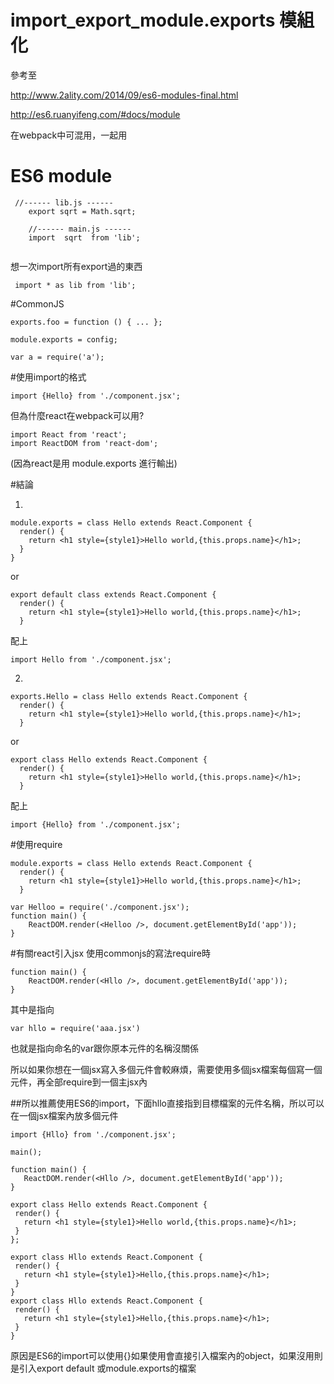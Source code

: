 # import_export_module.exports 模組化
參考至

http://www.2ality.com/2014/09/es6-modules-final.html

http://es6.ruanyifeng.com/#docs/module

在webpack中可混用，一起用

# ES6 module



```
 //------ lib.js ------
    export sqrt = Math.sqrt;

    //------ main.js ------
    import  sqrt  from 'lib';
 
```
想一次import所有export過的東西
```
 import * as lib from 'lib';
```
#CommonJS
```
exports.foo = function () { ... };

module.exports = config;

var a = require('a');

```
#使用import的格式
```
import {Hello} from './component.jsx';
```

但為什麼react在webpack可以用?

```
import React from 'react';
import ReactDOM from 'react-dom';
```

(因為react是用 module.exports 進行輸出)

#結論

1.

```
module.exports = class Hello extends React.Component {
  render() {
    return <h1 style={style1}>Hello world,{this.props.name}</h1>;
  }
}
```
or
```
export default class extends React.Component {
  render() {
    return <h1 style={style1}>Hello world,{this.props.name}</h1>;
  }
```
配上
```
import Hello from './component.jsx';
```

2.
```
exports.Hello = class Hello extends React.Component {
  render() {
    return <h1 style={style1}>Hello world,{this.props.name}</h1>;
  }
```
or
```
export class Hello extends React.Component {
  render() {
    return <h1 style={style1}>Hello world,{this.props.name}</h1>;
  }
```
配上
```
import {Hello} from './component.jsx';

```

#使用require

```
module.exports = class Hello extends React.Component {
  render() {
    return <h1 style={style1}>Hello world,{this.props.name}</h1>;
  }
```
```
var Helloo = require('./component.jsx');
function main() {
    ReactDOM.render(<Helloo />, document.getElementById('app'));
}

```

#有關react引入jsx
使用commonjs的寫法require時
```
function main() {
    ReactDOM.render(<Hllo />, document.getElementById('app'));
}
```
其中<Hllo />是指向
```
var hllo = require('aaa.jsx')
```
 也就是指向命名的var跟你原本元件的名稱沒關係
 
 所以如果你想在一個jsx寫入多個元件會較麻煩，需要使用多個jsx檔案每個寫一個元件，再全部require到一個主jsx內
 
 ##所以推薦使用ES6的import，下面hllo直接指到目標檔案的元件名稱，所以可以在一個jsx檔案內放多個元件
 

 
 ```
 import {Hllo} from './component.jsx';

main();

function main() {
    ReactDOM.render(<Hllo />, document.getElementById('app'));
}
 ```
 ```
export class Hello extends React.Component {
  render() {
    return <h1 style={style1}>Hello world,{this.props.name}</h1>;
  }
};

export class Hllo extends React.Component {
  render() {
    return <h1 style={style1}>Hello,{this.props.name}</h1>;
  }
}
export class Hllo extends React.Component {
  render() {
    return <h1 style={style1}>Hello,{this.props.name}</h1>;
  }
}
 ```
 
 原因是ES6的import可以使用{}如果使用會直接引入檔案內的object，如果沒用則是引入export default 或module.exports的檔案